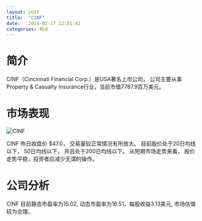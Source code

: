 ```yaml
---
layout: post
title:  "CINF"
date:   2014-02-17 12:21:41
categories: 观点
---
```


# 简介
CINF（Cincinnati Financial Corp.）是USA著名上市公司，
公司主要从事Property & Casualty Insurance行业，当前市值7787.9百万美元。

# 市场表现

![CINF](http://finviz.com/chart.ashx?t=CINF&ty=c&ta=1&p=d&s=l)

CINF 昨日收盘价 $47.0，
交易量较正常情况有所放大。
目前股价处于20日均线以下，
50日均线以下，
并且处于200日均线以下。
从短期市场走势来看，
股价走势平稳，投资者应减少无谓的操作。

# 公司分析
CINF 目前静态市盈率为15.02, 动态市盈率为16.51，每股收益3.13美元,
市场估值较为合理。
